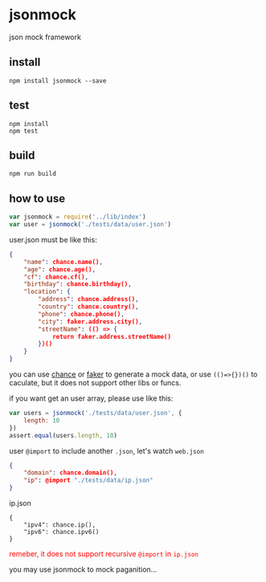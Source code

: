 # jsonmock
json mock framework

## install 
```
npm install jsonmock --save
```

## test
```
npm install
npm test
```

## build
```
npm run build
```

## how to use
```javascript
var jsonmock = require('../lib/index')
var user = jsonmock('./tests/data/user.json')
```

user.json must be like this:

```json
{
	"name": chance.name(),
	"age": chance.age(),
	"cf": chance.cf(),
	"birthday": chance.birthday(),
	"location": {
		"address": chance.address(),
		"country": chance.country(),
		"phone": chance.phone(),
		"city": faker.address.city(),
		"streetName": (() => {
			return faker.address.streetName()
		})()
	}
}
```

you can use [chance](http://chancejs.com/) or [faker](http://marak.github.io/faker.js/) to generate a mock data, or use ```(()=>{})()``` to caculate, but it does not support other libs or funcs.

if you want get an user array, please use like this:

```javascript
var users = jsonmock('./tests/data/user.json', {
	length: 10
})
assert.equal(users.length, 10)
```
user ```@import``` to include another ```.json```, let's watch ```web.json```

```json
{
	"domain": chance.domain(),
	"ip": @import "./tests/data/ip.json"
}
```
ip.json
```
{
	"ipv4": chance.ip(),
	"ipv6": chance.ipv6() 
}
```
<font color=red>remeber, it does not support recursive ```@import``` in ```ip.json```</font>

you may use jsonmock to mock paganition...
